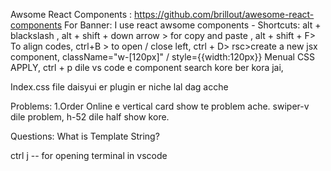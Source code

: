 Awsome React Components : https://github.com/brillout/awesome-react-components
For Banner: I use react awsome components - 
Shortcuts: alt + blackslash , alt + shift + down arrow > for copy and paste , alt + shift + F> To align codes, ctrl+B > to open / close left, ctrl + D> rsc>create a  new jsx component, className="w-[120px]" / style={{width:120px}} Menual CSS APPLY, ctrl + p dile vs code e component search kore ber kora jai, 

Index.css file daisyui er plugin er niche lal dag acche

Problems: 1.Order Online e vertical card show te problem ache. swiper-v dile problem, h-52 dile half show kore.

Questions: What is Template String?

ctrl j -- for opening terminal in vscode